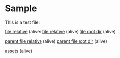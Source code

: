 # Sample

This is a test file:

[file relative](subfile2) (alive)
[file relative](./subfile2) (alive)
[file root dir](/subdir/subfile2) (alive)

[parent file relative](../file1) (alive)
[parent file root dir](/file1) (alive)

[assets](/assets/hello-nested.jpg) (alive)
